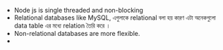-   Node js is single threaded and non-blocking
-   Relational databases like MySQL, এগুলাকে relational বলা হয় কারণ এটা অনেকগুলো data table এর মধ্যে relation তৈরি করে ।
-   Non-relational databases are more flexible.
-   
